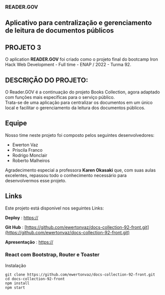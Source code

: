 ### READER.GOV

## Aplicativo para centralização e gerenciamento de leitura de documentos públicos

## PROJETO 3

O aplication **READER.GOV** foi criado como o projeto final do bootcamp Iron Hack Web Development - Full time - ENAP / 2022 - Turma 92.

## DESCRIÇÃO DO PROJETO:

O Reader.GOV é a continuação do projeto Books Collection, agora adaptado com funções mais específicas para o serviço público.  
Trata-se de uma aplicação para centralizar os documentos em um único local e facilitar o gerenciamento da leitura dos documentos públicos.

## Equipe

Nosso time neste projeto foi composto pelos seguintes desenvolvedores:

- Ewerton Vaz
- Priscila Franco
- Rodrigo Monclair
- Roberto Malheiros

Agradecimento especial a professora **Karen Okasaki** que, com suas aulas excelentes, repassou todo o conhecimento necessário para desenvolvermos esse projeto.

## Links

Este projeto está disponível nos seguintes Links:

**Deploy** : [https://]()

**Git Hub** : [https://github.com/ewertonvaz/docs-collection-92-front.git](https://github.com/ewertonvaz/docs-collection-92-front.git)

**Apresentação** : [https://](https://)


### React com Bootstrap, Router e Toaster

Instalação

```
git clone https://github.com/ewertonvaz/docs-collection-92-front.git
cd docs-collection-92-front
npm install
npm start

```
